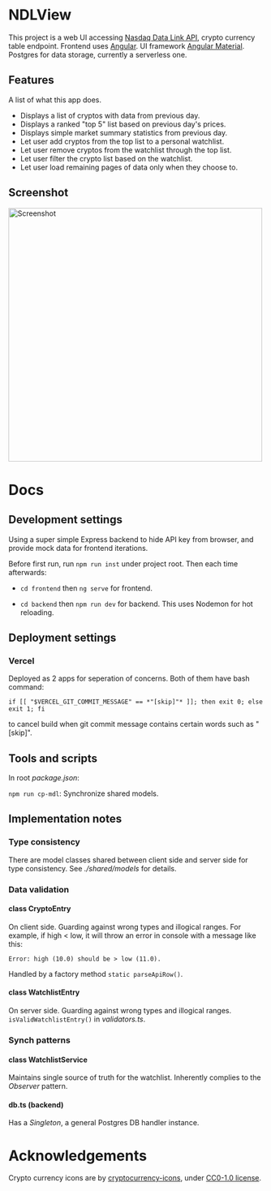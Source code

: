 # NDLView

This project is a web UI accessing [Nasdaq Data Link API](https://www.nasdaq.com/solutions/data/nasdaq-data-link/api), crypto currency table endpoint. Frontend uses [Angular](https://github.com/angular/angular-cli). UI framework [Angular Material](https://material.angular.io/). Postgres for data storage, currently a serverless one.

## Features

A list of what this app does.

- Displays a list of cryptos with data from previous day.
- Displays a ranked "top 5" list based on previous day's prices.
- Displays simple market summary statistics from previous day.
- Let user add cryptos from the top list to a personal watchlist.
- Let user remove cryptos from the watchlist through the top list.
- Let user filter the crypto list based on the watchlist.
- Let user load remaining pages of data only when they choose to.

## Screenshot
<img alt="Screenshot" src="https://live.staticflickr.com/65535/54483803224_5e420aca25_b.jpg" width="500">

# Docs

## Development settings

Using a super simple Express backend to hide API key from browser, and provide mock data for frontend iterations.

Before first run, run `npm run inst` under project root. Then each time afterwards:

- `cd frontend` then `ng serve` for frontend.

- `cd backend` then `npm run dev` for backend. This uses Nodemon for hot reloading.

## Deployment settings

### Vercel

Deployed as 2 apps for seperation of concerns. Both of them have bash command:

```
if [[ "$VERCEL_GIT_COMMIT_MESSAGE" == *"[skip]"* ]]; then exit 0; else exit 1; fi
```

to cancel build when git commit message contains certain words such as "[skip]".

## Tools and scripts

In root *package.json*:

`npm run cp-mdl`: Synchronize shared models.

## Implementation notes

### Type consistency

There are model classes shared between client side and server side for type consistency. See *./shared/models* for details.

### Data validation

#### class CryptoEntry

On client side. Guarding against wrong types and illogical ranges. For example, if high $<$ low, it will throw an error in console with a message like this:
    
    Error: high (10.0) should be > low (11.0).

Handled by a factory method `static parseApiRow()`.

#### class WatchlistEntry

On server side. Guarding against wrong types and illogical ranges. `isValidWatchlistEntry()` in *validators.ts*.

### Synch patterns

#### class WatchlistService

Maintains single source of truth for the watchlist. Inherently complies to the *Observer* pattern.

#### db.ts (backend)

Has a *Singleton*, a general Postgres DB handler instance.

# Acknowledgements

Crypto currency icons are by [cryptocurrency-icons](https://github.com/spothq/cryptocurrency-icons), under [CC0-1.0 license](https://creativecommons.org/publicdomain/zero/1.0/).